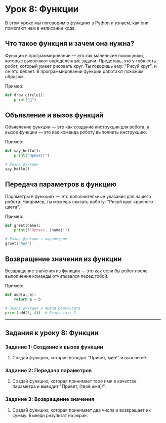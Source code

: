 # Урок 8: Функции

В этом уроке мы поговорим о функциях в Python и узнаем, как они помогают нам в написании кода.

## Что такое функция и зачем она нужна?

Функции в программировании — это как маленькие помощники, которые выполняют определённые задачи. Представь, что у тебя есть робот, который умеет рисовать круг. Ты говоришь ему: "Рисуй круг", и он это делает. В программировании функции работают похожим образом.

Пример:
```python
def draw_circle():
    print("🔵")
```

## Объявление и вызов функций

Объявление функции — это как создание инструкции для робота, а вызов функции — это как команда роботу выполнить инструкцию.

Пример:
```python
def say_hello():
    print("Привет!")

# Вызов функции
say_hello()
```

## Передача параметров в функцию

Параметры в функциях — это дополнительные указания для нашего робота. Например, ты можешь сказать роботу: "Рисуй круг красного цвета".

Пример:
```python
def greet(name):
    print(f"Привет, {name}!")

# Вызов функции с параметром
greet("Аня")
```

## Возвращение значения из функции

Возвращение значения из функции — это как если бы робот после выполнения команды отчитывался перед тобой.

Пример:
```python
def add(a, b):
    return a + b

# Вызов функции и вывод результата
print(add(3, 4))  # Результат: 7
```

---

## Задания к уроку 8: Функции

### Задание 1: Создание и вызов функции

1. Создай функцию, которая выводит "Привет, мир!" и вызови её.

### Задание 2: Передача параметров

1. Создай функцию, которая принимает твоё имя в качестве параметра и выводит "Привет, [твоё имя]!".

### Задание 3: Возвращение значения

1. Создай функцию, которая принимает два числа и возвращает их сумму. Выведи результат на экран.
